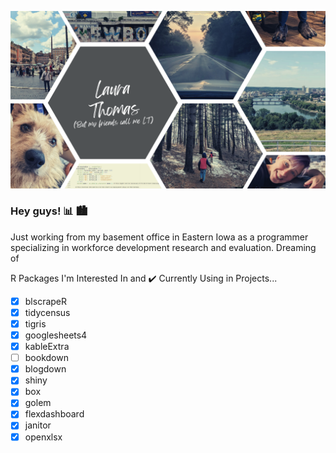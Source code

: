 ![github header](https://github.com/laura-182/laura-182/blob/main/header_3-19-2023.png)

### Hey guys! :bar_chart:	:cityscape:

Just working from my basement office in Eastern Iowa as a programmer specializing in workforce development research and evaluation. Dreaming of 

R Packages I'm Interested In and :heavy_check_mark:	 Currently Using in Projects...
- [x] blscrapeR
- [x] tidycensus
- [x] tigris
- [x] googlesheets4
- [x] kableExtra
- [ ] bookdown
- [x] blogdown
- [x] shiny
- [x] box
- [x] golem
- [x] flexdashboard
- [x] janitor
- [x] openxlsx

<!--
**laura-182/laura-182** is a ✨ _special_ ✨ repository because its `README.md` (this file) appears on your GitHub profile.

Here are some ideas to get you started:

- 🔭 I’m currently working on ...
- 🌱 I’m currently learning ...
- 👯 I’m looking to collaborate on ...
- 🤔 I’m looking for help with ...
- 💬 Ask me about ...
- 📫 How to reach me: ...
- 😄 Pronouns: ...
- ⚡ Fun fact: ...
-->
